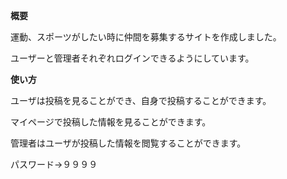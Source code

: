 **概要**

運動、スポーツがしたい時に仲間を募集するサイトを作成しました。

ユーザーと管理者それぞれログインできるようにしています。


**使い方**

ユーザは投稿を見ることができ、自身で投稿することができます。

マイページで投稿した情報を見ることができます。

管理者はユーザが投稿した情報を閲覧することができます。

パスワード→９９９９



